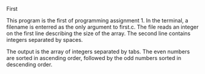 First

This program is the first of programming assignment 1. 
In the terminal, a filename is enterred as the only argument to first.c.
The file reads an integer on the first line describing the size of the array.
The second line contains integers separated by spaces.

The output is the array of integers separated by tabs. 
The even numbers are sorted in ascending order, followed by the odd numbers sorted in descending order.
